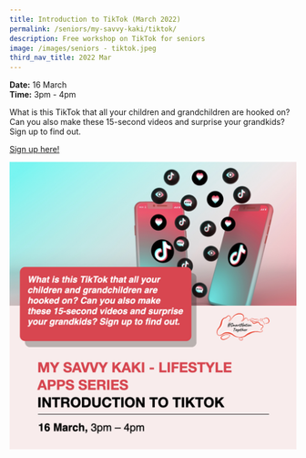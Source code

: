```yaml
---
title: Introduction to TikTok (March 2022)
permalink: /seniors/my-savvy-kaki/tiktok/
description: Free workshop on TikTok for seniors
image: /images/seniors - tiktok.jpeg
third_nav_title: 2022 Mar
---
```

**Date:** 16 March
<br> **Time:** 3pm - 4pm

What is this TikTok that all your children and grandchildren are hooked on? Can you also make these 15-second videos and surprise your grandkids? Sign up to find out.

[Sign up here!](https://go.gov.sg/itt-ss-mar16)

![Free workshop on TikTok for seniors](/images/seniors%20-%20tiktok.jpeg)